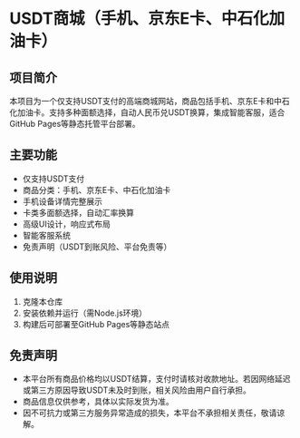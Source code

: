 # USDT商城（手机、京东E卡、中石化加油卡）

## 项目简介
本项目为一个仅支持USDT支付的高端商城网站，商品包括手机、京东E卡和中石化加油卡。支持多种面额选择，自动人民币兑USDT换算，集成智能客服，适合GitHub Pages等静态托管平台部署。

## 主要功能
- 仅支持USDT支付
- 商品分类：手机、京东E卡、中石化加油卡
- 手机设备详情完整展示
- 卡类多面额选择，自动汇率换算
- 高级UI设计，响应式布局
- 智能客服系统
- 免责声明（USDT到账风险、平台免责等）

## 使用说明
1. 克隆本仓库
2. 安装依赖并运行（需Node.js环境）
3. 构建后可部署至GitHub Pages等静态站点

## 免责声明
- 本平台所有商品价格均以USDT结算，支付时请核对收款地址。若因网络延迟或第三方原因导致USDT未及时到账，相关风险由用户自行承担。
- 商品信息仅供参考，具体以实际发货为准。
- 因不可抗力或第三方服务异常造成的损失，本平台不承担相关责任，敬请谅解。 